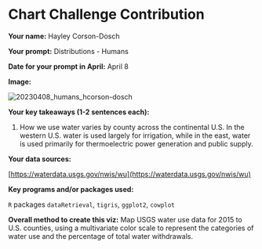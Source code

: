# Chart Challenge Contribution

**Your name:** Hayley Corson-Dosch

**Your prompt:** Distributions - Humans

**Date for your prompt in April:** April 8

**Image:**

![20230408_humans_hcorson-dosch](https://github.com/DOI-USGS/vizlab-chart-challenge-23/assets/54007288/043eb41a-c799-47a4-aad8-d0062dcb3be8)

**Your key takeaways (1-2 sentences each):**

1. How we use water varies by county across the continental U.S. In the western U.S. water is used largely for irrigation, while in the east, water is used primarily for thermoelectric power generation and public supply. 

**Your data sources:**

[https://waterdata.usgs.gov/nwis/wu](https://waterdata.usgs.gov/nwis/wu)

**Key programs and/or packages used:**

`R` packages `dataRetrieval`, `tigris`, `ggplot2`, `cowplot`

**Overall method to create this viz:** Map USGS water use data for 2015 to U.S. counties, using a multivariate color scale to represent the categories of water use and the percentage of total water withdrawals.
